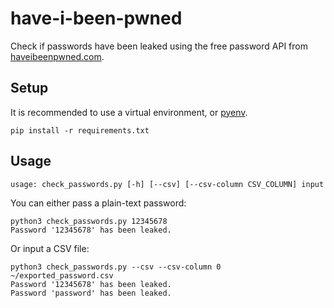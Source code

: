# have-i-been-pwned

Check if passwords have been leaked using the free password API from [haveibeenpwned.com](haveibeenpwned.com).

## Setup
It is recommended to use a virtual environment, or [pyenv](https://github.com/pyenv/pyenv).
```
pip install -r requirements.txt
```

## Usage
```
usage: check_passwords.py [-h] [--csv] [--csv-column CSV_COLUMN] input
```

You can either pass a plain-text password:
```
python3 check_passwords.py 12345678
Password '12345678' has been leaked.
```

Or input a CSV file:
```
python3 check_passwords.py --csv --csv-column 0 ~/exported_password.csv 
Password '12345678' has been leaked.
Password 'password' has been leaked.
```
